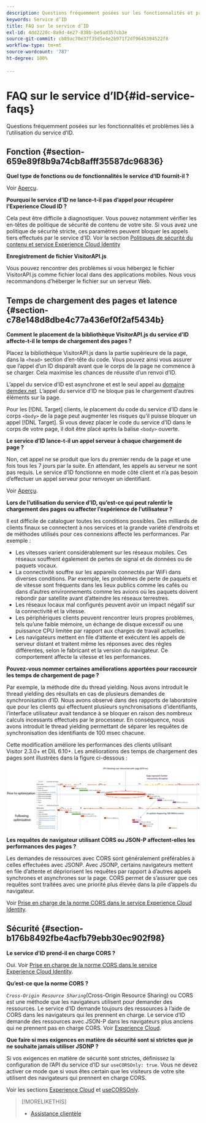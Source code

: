```yaml
---
description: Questions fréquemment posées sur les fonctionnalités et problèmes liés à l’utilisation du service d’ID.
keywords: Service d’ID
title: FAQ sur le service d’ID
exl-id: 4dd2220c-8a9d-4e27-838b-be5ad357cb3e
source-git-commit: cb89ac70e37f35d5e4e2b971f2df9645304522f8
workflow-type: tm+mt
source-wordcount: '787'
ht-degree: 100%

---
```


# FAQ sur le service d’ID{#id-service-faqs}

Questions fréquemment posées sur les fonctionnalités et problèmes liés à l’utilisation du service d’ID.

## Fonction {#section-659e89f8b9a74cb8afff35587dc96836}

**Quel type de fonctions ou de fonctionnalités le service d’ID fournit-il ?**

Voir [Aperçu](../introduction/overview.md).

**Pourquoi le service d’ID ne lance-t-il pas d’appel pour récupérer l’Experience Cloud ID ?**

Cela peut être difficile à diagnostiquer. Vous pouvez notamment vérifier les en-têtes de politique de sécurité de contenu de votre site. Si vous avez une politique de sécurité stricte, ces paramètres peuvent bloquer les appels tiers effectués par le service d’ID. Voir la section [Politiques de sécurité du contenu et service Experience Cloud Identity](../reference/csp.md#concept-968c423a7392479db0a0d821ae9783e3)

**Enregistrement de fichier VisitorAPI.js**

Vous pouvez rencontrer des problèmes si vous hébergez le fichier VisitorAPI.js comme fichier local dans des applications mobiles. Nous vous recommandons d’héberger le fichier sur un serveur Web.

## Temps de chargement des pages et latence {#section-c78e148d8dbe4c77a436ef0f2af5434b}

**Comment le placement de la bibliothèque VisitorAPI.js du service d’ID affecte-t-il le temps de chargement des pages ?**

Placez la bibliothèque VisitorAPI.js dans la partie supérieure de la page, dans la `<head>` section d’en-tête du code. Vous pouvez ainsi vous assurer que l’appel d’un ID disparaît avant que le corps de la page ne commence à se charger. Cela maximise les chances de réussite d’un renvoi d’ID.

L’appel du service d’ID est asynchrone et est le seul appel au [domaine demdex.net](https://experienceleague.adobe.com/docs/audience-manager/user-guide/reference/demdex-calls.html?lang=fr). L’appel du service d’ID ne bloque pas le chargement d’autres éléments sur la page.

Pour les [!DNL Target] clients, le placement du code du service d’ID dans le corps `<body>` de la page peut augmenter les risques qu’il puisse bloquer un appel [!DNL Target]. Si vous devez placer le code du service d’ID dans le corps de votre page, il doit être placé après la balise `<body>` ouverte.

**Le service d’ID lance-t-il un appel serveur à chaque chargement de page ?**

Non, cet appel ne se produit que lors du premier rendu de la page et une fois tous les 7 jours par la suite. En attendant, les appels au serveur ne sont pas requis. Le service d’ID fonctionne en mode côté client et n’a pas besoin d’effectuer un appel serveur pour renvoyer un identifiant.

Voir [Aperçu](../introduction/overview.md).

**Lors de l’utilisation du service d’ID, qu’est-ce qui peut ralentir le chargement des pages ou affecter l’expérience de l’utilisateur ?**

Il est difficile de cataloguer toutes les conditions possibles. Des milliards de clients finaux se connectent à nos services et la grande variété d’endroits et de méthodes utilisés pour ces connexions affecte les performances. Par exemple :

* Les vitesses varient considérablement sur les réseaux mobiles. Ces réseaux souffrent également de pertes de signal et de données ou de paquets vocaux.
* La connectivité souffre sur les appareils connectés par WiFi dans diverses conditions. Par exemple, les problèmes de perte de paquets et de vitesse sont fréquents dans les lieux publics comme les cafés ou dans d’autres environnements comme les avions où les paquets doivent rebondir par satellite avant d’atteindre les réseaux terrestres.
* Les réseaux locaux mal configurés peuvent avoir un impact négatif sur la connectivité et la vitesse.
* Les périphériques clients peuvent rencontrer leurs propres problèmes, tels qu’une faible mémoire, un échange de disque excessif ou une puissance CPU limitée par rapport aux charges de travail actuelles.
* Les navigateurs mettent en file d’attente et exécutent les appels de serveur distant et traitent même les réponses avec des règles différentes, selon le fabricant et la version du navigateur. Ce comportement affecte la vitesse et les performances.

**Pouvez-vous nommer certaines améliorations apportées pour raccourcir les temps de chargement de page ?**

Par exemple, la méthode dite du thread yielding. Nous avons introduit le thread yielding des résultats en cas de plusieurs demandes de synchronisation d’ID. Nous avons observé dans des rapports de laboratoire que pour les clients qui effectuent plusieurs synchronisations d’identifiants, l’interface utilisateur avait tendance à se bloquer en raison des nombreux calculs incessants effectués par le processeur. En conséquence, nous avons introduit le thread yielding permettant de séparer les requêtes de synchronisation des identifiants de 100 msec chacune.

Cette modification améliore les performances des clients utilisant Visitor 2.3.0+ et DIL 6.10+. Les améliorations des temps de chargement des pages sont illustrées dans la figure ci-dessous :

![](assets/id_sync_improvements_copy.png)

**Les requêtes de navigateur utilisant CORS ou JSON-P affectent-elles les performances des pages ?**

Les demandes de ressources avec CORS sont généralement préférables à celles effectuées avec JSONP. Avec JSONP, certains navigateurs mettent en file d’attente et dépriorisent les requêtes par rapport à d’autres appels synchrones et asynchrones sur la page. CORS permet de s’assurer que ces requêtes sont traitées avec une priorité plus élevée dans la pile d’appels du navigateur.

Voir [Prise en charge de la norme CORS dans le service Experience Cloud Identity](../reference/cors.md#concept-6c280446990d46d88ba9da15d2dcc758).

## Sécurité {#section-b176b8492fbe4acfb79ebb30ec902f98}

**Le service d’ID prend-il en charge CORS ?**

Oui. Voir [Prise en charge de la norme CORS dans le service Experience Cloud Identity](../reference/cors.md#concept-6c280446990d46d88ba9da15d2dcc758).

**Qu’est-ce que la norme CORS ?**

*`Cross-Origin Resource Sharing`*(Cross-Origin Resource Sharing) ou CORS est une méthode que les navigateurs utilisent pour demander des ressources. Le service d’ID demande toujours des ressources à l’aide de CORS dans les navigateurs qui les prennent en charge. Le service d’ID demande des ressources avec JSON-P dans les navigateurs plus anciens qui ne prennent pas en charge CORS. Voir [Experience Cloud](../reference/cors.md#concept-6c280446990d46d88ba9da15d2dcc758).

**Que faire si mes exigences en matière de sécurité sont si strictes que je ne souhaite jamais utiliser JSONP ?**

Si vos exigences en matière de sécurité sont strictes, définissez la configuration de l’API du service d’ID sur `useCORSOnly: true`. Vous ne devez activer ce mode que si vous êtes certain que les visiteurs de votre site utilisent des navigateurs qui prennent en charge CORS.

Voir les sections [Experience Cloud](../reference/cors.md#concept-6c280446990d46d88ba9da15d2dcc758) et [useCORSOnly](../library/function-vars/use-cors-only.md#reference-8a9a143d838b48d6b23329b84b13e1fa).

>[!MORELIKETHIS]
>
>* [Assistance clientèle](https://helpx.adobe.com/fr/marketing-cloud/contact-support.html)

